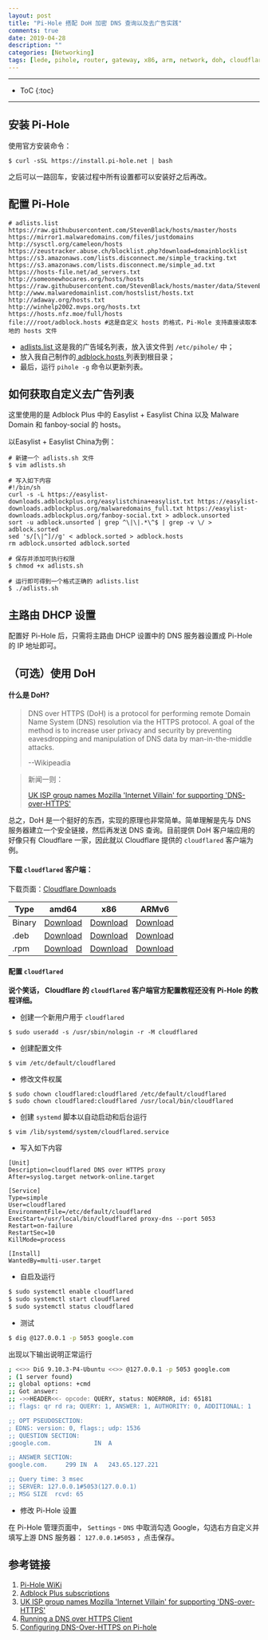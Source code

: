 ```yaml
---
layout: post
title: "Pi-Hole 搭配 DoH 加密 DNS 查询以及去广告实践"
comments: true
date: 2019-04-28
description: ""
categories: [Networking]
tags: [lede, pihole, router, gateway, x86, arm, network, doh, cloudflare, adblock]
---
```


---
* ToC
{:toc}
---

## 安装 Pi-Hole

使用官方安装命令：

```
$ curl -sSL https://install.pi-hole.net | bash
```

之后可以一路回车，安装过程中所有设置都可以安装好之后再改。

## 配置 Pi-Hole

```
# adlists.list
https://raw.githubusercontent.com/StevenBlack/hosts/master/hosts
https://mirror1.malwaredomains.com/files/justdomains
http://sysctl.org/cameleon/hosts
https://zeustracker.abuse.ch/blocklist.php?download=domainblocklist
https://s3.amazonaws.com/lists.disconnect.me/simple_tracking.txt
https://s3.amazonaws.com/lists.disconnect.me/simple_ad.txt
https://hosts-file.net/ad_servers.txt
http://someonewhocares.org/hosts/hosts
https://raw.githubusercontent.com/StevenBlack/hosts/master/data/StevenBlack/hosts
http://www.malwaredomainlist.com/hostslist/hosts.txt
http://adaway.org/hosts.txt
http://winhelp2002.mvps.org/hosts.txt
https://hosts.nfz.moe/full/hosts
file:///root/adblock.hosts #这是自定义 hosts 的格式，Pi-Hole 支持直接读取本地的 hosts 文件
```

* [adlists.list ](https://raw.githubusercontent.com/m0len/m0len.github.io/master/assets/adlists.list)这是我的广告域名列表，放入该文件到 `/etc/pihole/` 中；
* 放入我自己制作的[ adblock.hosts ](https://raw.githubusercontent.com/m0len/m0len.github.io/master/assets/adblock.hosts)列表到根目录；
* 最后，运行 `pihole -g` 命令以更新列表。

## 如何获取自定义去广告列表

这里使用的是 Adblock Plus 中的 Easylist + Easylist China 以及 Malware Domain 和 fanboy-social 的 hosts。

以Easylist + Easylist China为例：

```
# 新建一个 adlists.sh 文件
$ vim adlists.sh

# 写入如下内容
#!/bin/sh
curl -s -L https://easylist-downloads.adblockplus.org/easylistchina+easylist.txt https://easylist-downloads.adblockplus.org/malwaredomains_full.txt https://easylist-downloads.adblockplus.org/fanboy-social.txt > adblock.unsorted
sort -u adblock.unsorted | grep ^\|\|.*\^$ | grep -v \/ > adblock.sorted
sed 's/[\|^]//g' < adblock.sorted > adblock.hosts
rm adblock.unsorted adblock.sorted

# 保存并添加可执行权限
$ chmod +x adlists.sh

# 运行即可得到一个格式正确的 adlists.list
$ ./adlists.sh
```

## 主路由 DHCP 设置

配置好 Pi-Hole 后，只需将主路由 DHCP 设置中的 DNS 服务器设置成 Pi-Hole 的 IP 地址即可。

## （可选）使用 DoH

#### 什么是 DoH?

> DNS over HTTPS (DoH) is a protocol for performing remote Domain Name System (DNS) resolution via the HTTPS protocol. A goal of the method is to increase user privacy and security by preventing eavesdropping and manipulation of DNS data by man-in-the-middle attacks.
> 
> --Wikipeadia

> 新闻一则：
> 
> [UK ISP group names Mozilla 'Internet Villain' for supporting 'DNS-over-HTTPS'](https://www.zdnet.com/article/uk-isp-group-names-mozilla-internet-villain-for-supporting-dns-over-https/)

总之，DoH 是一个挺好的东西，实现的原理也非常简单。简单理解是先与 DNS 服务器建立一个安全链接，然后再发送 DNS 查询。目前提供 DoH 客户端应用的好像只有 Cloudflare 一家，因此就以 Cloudflare 提供的 `cloudflared` 客户端为例。

#### 下载 `cloudflared` 客户端：

下载页面：[Cloudflare Downloads](https://developers.cloudflare.com/argo-tunnel/downloads/)

| Type | amd64 | x86 | ARMv6 |
| --- | --- | --- | --- |
| Binary  | [Download](https://bin.equinox.io/c/VdrWdbjqyF/cloudflared-stable-linux-amd64.tgz) | [Download](https://bin.equinox.io/c/VdrWdbjqyF/cloudflared-stable-linux-386.tgz) | [Download](https://bin.equinox.io/c/VdrWdbjqyF/cloudflared-stable-linux-arm.tgz) |
| .deb | [Download](https://bin.equinox.io/c/VdrWdbjqyF/cloudflared-stable-linux-amd64.deb) | [Download](https://bin.equinox.io/c/VdrWdbjqyF/cloudflared-stable-linux-386.deb) |  [Download](https://bin.equinox.io/c/VdrWdbjqyF/cloudflared-stable-linux-arm.deb)|
| .rpm | [Download](https://bin.equinox.io/c/VdrWdbjqyF/cloudflared-stable-linux-amd64.rpm) | [Download](https://bin.equinox.io/c/VdrWdbjqyF/cloudflared-stable-linux-386.rpm) | [Download](https://bin.equinox.io/c/VdrWdbjqyF/cloudflared-stable-linux-arm.rpm) |

#### 配置 `cloudflared` 

**说个笑话， Cloudflare 的 `cloudflared` 客户端官方配置教程还没有 Pi-Hole 的教程详细。**

* 创建一个新用户用于 `cloudflared` 

```
$ sudo useradd -s /usr/sbin/nologin -r -M cloudflared 
```

* 创建配置文件

```
$ vim /etc/default/cloudflared
```

* 修改文件权属

```
$ sudo chown cloudflared:cloudflared /etc/default/cloudflared
$ sudo chown cloudflared:cloudflared /usr/local/bin/cloudflared
```

* 创建 `systemd` 脚本以自动启动和后台运行

```
$ vim /lib/systemd/system/cloudflared.service
```

* 写入如下内容

```
[Unit]
Description=cloudflared DNS over HTTPS proxy
After=syslog.target network-online.target

[Service]
Type=simple
User=cloudflared
EnvironmentFile=/etc/default/cloudflared
ExecStart=/usr/local/bin/cloudflared proxy-dns --port 5053
Restart=on-failure
RestartSec=10
KillMode=process

[Install]
WantedBy=multi-user.target
```

* 自启及运行

```sh
$ sudo systemctl enable cloudflared
$ sudo systemctl start cloudflared
$ sudo systemctl status cloudflared
```

* 测试

```sh
$ dig @127.0.0.1 -p 5053 google.com
```

出现以下输出说明正常运行

```sh
; <<>> DiG 9.10.3-P4-Ubuntu <<>> @127.0.0.1 -p 5053 google.com
; (1 server found)
;; global options: +cmd
;; Got answer:
;; ->>HEADER<<- opcode: QUERY, status: NOERROR, id: 65181
;; flags: qr rd ra; QUERY: 1, ANSWER: 1, AUTHORITY: 0, ADDITIONAL: 1

;; OPT PSEUDOSECTION:
; EDNS: version: 0, flags:; udp: 1536
;; QUESTION SECTION:
;google.com.            IN  A

;; ANSWER SECTION:
google.com.     299 IN  A   243.65.127.221

;; Query time: 3 msec
;; SERVER: 127.0.0.1#5053(127.0.0.1)
;; MSG SIZE  rcvd: 65
```

* 修改 Pi-Hole 设置

在 Pi-Hole 管理页面中， `Settings` - `DNS` 中取消勾选 Google，勾选右方自定义并填写上游 DNS 服务器： `127.0.0.1#5053` ，点击保存。

## 参考链接

1. [Pi-Hole WiKi](https://github.com/pi-hole/pi-hole/#one-step-automated-install)
2. [Adblock Plus subscriptions](https://adblockplus.org/en/subscriptions)
3. [UK ISP group names Mozilla 'Internet Villain' for supporting 'DNS-over-HTTPS'](https://www.zdnet.com/article/uk-isp-group-names-mozilla-internet-villain-for-supporting-dns-over-https/)
4. [Running a DNS over HTTPS Client](https://developers.cloudflare.com/1.1.1.1/dns-over-https/cloudflared-proxy/)
5. [Configuring DNS-Over-HTTPS on Pi-hole](https://docs.pi-hole.net/guides/dns-over-https/)

